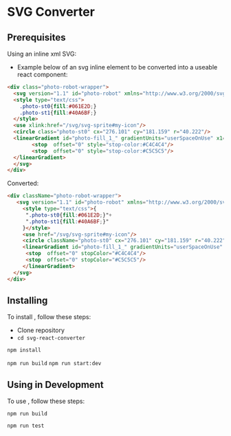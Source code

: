 # SVG Converter

## Prerequisites

Using an inline xml SVG:

* Example below of an svg inline element to be converted into a useable react component:

```html
<div class="photo-robot-wrapper">
  <svg version="1.1" id="photo-robot" xmlns="http://www.w3.org/2000/svg" xmlns:xlink="http://www.w3.org/1999/xlink" x="0px" y="0px" viewBox="0 0 661.869 785.377" xml:space="preserve">
  <style type="text/css">
    .photo-st0{fill:#061E2D;}
    .photo-st1{fill:#40A6BF;}
  </style>
  <use xlink:href="/svg/svg-sprite#my-icon"/>
  <circle class="photo-st0" cx="276.101" cy="181.159" r="40.222"/>
  <linearGradient id="photo-fill_1_" gradientUnits="userSpaceOnUse" x1="253.2721" y1="199.6016" x2="306.5327" y2="199.6016">
		<stop  offset="0" style="stop-color:#C4C4C4"/>
		<stop  offset="0" style="stop-color:#C5C5C5"/>
  </linearGradient>
  </svg>
</div>
```

Converted:

```html
<div className="photo-robot-wrapper">
   <svg version="1.1" id="photo-robot" xmlns="http://www.w3.org/2000/svg" xmlnsXlink="http://www.w3.org/1999/xlink" x="0px" y="0px" viewBox="0 0 661.869 785.377" xmlSpace="preserve">
     <style type="text/css">{
      ".photo-st0{fill:#061E2D;}"+
      ".photo-st1{fill:#40A6BF;}"
     }</style>
     <use href="/svg/svg-sprite#my-icon"/>
     <circle className="photo-st0" cx="276.101" cy="181.159" r="40.222"/>
     <linearGradient id="photo-fill_1_" gradientUnits="userSpaceOnUse" x1="253.2721" y1="199.6016" x2="306.5327" y2="199.6016">
      <stop  offset="0" stopColor="#C4C4C4"/>
      <stop  offset="0" stopColor="#C5C5C5"/>
     </linearGradient>
  </svg>
</div>
```

## Installing <svg-to-react-converter>

To install , follow these steps:
- Clone repository
- `cd svg-react-converter`

```
npm install
```

`npm run build`
`npm run start:dev`


## Using in Development<Streambed Upload>

To use <svg-converter>, follow these steps:

```
npm run build
```
```
npm run test
```
